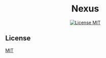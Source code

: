 <h1 align="center">Nexus</h1>

<p align="center">
    <a href="./LICENSE.md">
        <img src="https://img.shields.io/badge/license-mit-white?style=flat&logo=github"  alt="License MIT" /></a>
</p>

## License

[MIT](LICENSE.md)
